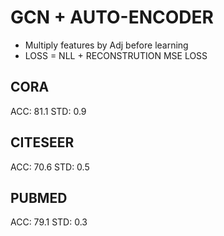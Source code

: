 # GCN + AUTO-ENCODER
- Multiply features by Adj before learning
- LOSS = NLL + RECONSTRUTION MSE LOSS

## CORA
ACC: 81.1   STD: 0.9

## CITESEER
ACC: 70.6   STD: 0.5

## PUBMED
ACC: 79.1   STD: 0.3